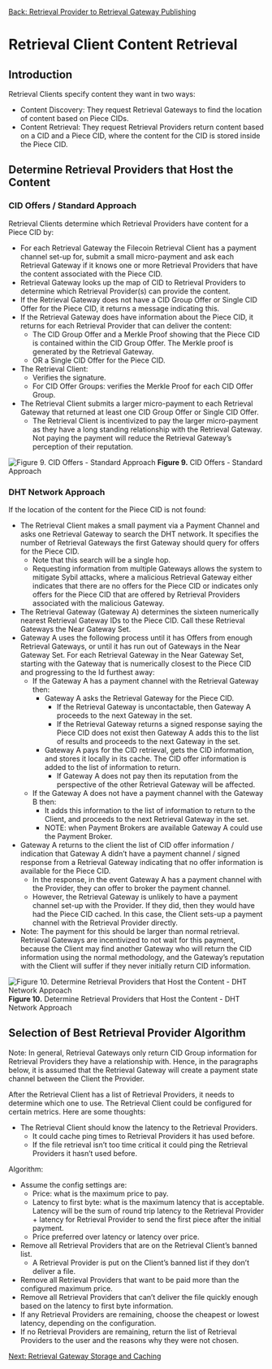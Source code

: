 [Back: Retrieval Provider to Retrieval Gateway Publishing](RP2RGpublishing.md)

# Retrieval Client Content Retrieval

## Introduction

Retrieval Clients specify content they want in two ways:

* Content Discovery: They request Retrieval Gateways to find the location of content based on Piece CIDs.
* Content Retrieval: They request Retrieval Providers return content based on a CID and a Piece CID, where the content for the CID is stored inside the Piece CID. 

## Determine Retrieval Providers that Host the Content

### CID Offers / Standard Approach

Retrieval Clients determine which Retrieval Providers have content for a Piece CID by:

* For each Retrieval Gateway the Filecoin Retrieval Client has a payment channel set-up for, submit a small micro-payment and ask each Retrieval Gateway if it knows one or more Retrieval Providers that have the content associated with the Piece CID.
* Retrieval Gateway looks up the map of CID to Retrieval Providers to determine which Retrieval Provider(s) can provide the content.
* If the Retrieval Gateway does not have a CID Group Offer or Single CID Offer for the Piece CID, it returns a message indicating this.
* If the Retrieval Gateway does have information about the Piece CID, it returns for each Retrieval Provider that can deliver the content:
  * The CID Group Offer and a Merkle Proof showing that the Piece CID is contained within the CID Group Offer. The Merkle proof is generated by the Retrieval Gateway.
  * OR a Single CID Offer for the Piece CID.
* The Retrieval Client:
  * Verifies the signature.
  * For CID Offer Groups: verifies the Merkle Proof for each CID Offer Group.
* The Retrieval Client submits a larger micro-payment to each Retrieval Gateway that returned at least one CID Group Offer or Single CID Offer.
  * The Retrieval Client is incentivized to pay the larger micro-payment as they have a long standing relationship with the Retrieval Gateway. Not paying the payment will reduce the Retrieval Gateway’s perception of their reputation.

![Figure 9. CID Offers - Standard Approach](images/cidoffersstd.png)
**Figure 9.** CID Offers - Standard Approach

### DHT Network Approach

If the location of the content for the Piece CID is not found:

* The Retrieval Client makes a small payment via a Payment Channel and asks one Retrieval Gateway to search the DHT network. It specifies the number of Retrieval Gateways the first Gateway should query for offers for the Piece CID.
  * Note that this search will be a single hop.
  * Requesting information from multiple Gateways allows the system to mitigate Sybil attacks, where a malicious Retrieval Gateway either indicates that there are no offers for the Piece CID or indicates only offers for the Piece CID that are offered by Retrieval Providers associated with the malicious Gateway.
* The Retrieval Gateway (Gateway A) determines the sixteen numerically nearest Retrieval Gateway IDs to the Piece CID. Call these Retrieval Gateways the Near Gateway Set.
* Gateway A uses the following process until it has Offers from enough Retrieval Gateways, or until it has run out of Gateways in the Near Gateway Set.
For each Retrieval Gateway in the Near Gateway Set, starting with the Gateway that is numerically closest to the Piece CID and progressing to the Id furthest away:
  * If the Gateway A has a payment channel with the Retrieval Gateway then:
    * Gateway A asks the Retrieval Gateway for the Piece CID.
      * If the Retrieval Gateway is uncontactable, then Gateway A proceeds to the next Gateway in the set.
      * If the Retrieval Gateway returns a signed response saying the Piece CID does not exist then Gateway A adds this to the list of results and proceeds to the next Gateway in the set. 
    * Gateway A pays for the CID retrieval, gets the CID information, and stores it locally in its cache. The CID offer information is added to the list of information to return.
      * If Gateway A does not pay then its reputation from the perspective of the other Retrieval Gateway will be affected.
  * If the Gateway A does not have a payment channel with the Gateway B then:
    * It adds this information to the list of information to return to the Client, and proceeds to the next Retrieval Gateway in the set.
    * NOTE: when Payment Brokers are available Gateway A could use the Payment Broker.
* Gateway A returns to the client the list of CID offer information / indication that Gateway A didn’t have a payment channel / signed response from a Retrieval Gateway indicating that no offer information is available for the Piece CID.
  * In the response, in the event Gateway A has a payment channel with the Provider, they can offer to broker the payment channel.
  * However, the Retrieval Gateway is unlikely to have a payment channel set-up with the Provider. If they did, then they would have had the Piece CID cached. In this case, the Client sets-up a payment channel with the Retrieval Provider directly.
* Note: The payment for this should be larger than normal retrieval. Retrieval Gateways are incentivized to not wait for this payment, because the Client may find another Gateway who will return the CID information using the normal methodology, and the Gateway’s reputation with the Client will suffer if they never initially return CID information.

![Figure 10. Determine Retrieval Providers that Host the Content - DHT Network Approach](images/rphostsdhtapproach.png)
**Figure 10.** Determine Retrieval Providers that Host the Content - DHT Network Approach

## Selection of Best Retrieval Provider Algorithm

Note: In general, Retrieval Gateways only return CID Group information for Retrieval Providers they have a relationship with. Hence, in the paragraphs below, it is assumed that the Retrieval Gateway will create a payment state channel between the Client the Provider.

After the Retrieval Client has a list of Retrieval Providers, it needs to determine which one to use. The Retrieval Client could be configured for certain metrics. Here are some thoughts:

* The Retrieval Client should know the latency to the Retrieval Providers. 
  * It could cache ping times to Retrieval Providers it has used before.
  * If the file retrieval isn’t too time critical it could ping the Retrieval Providers it hasn’t used before.

Algorithm:

* Assume the config settings are:
  * Price: what is the maximum price to pay.
  * Latency to first byte: what is the maximum latency that is acceptable. Latency will be the sum of round trip latency to the Retrieval Provider + latency for Retrieval Provider to send the first piece after the initial payment.
  * Price preferred over latency or latency over price.
* Remove all Retrieval Providers that are on the Retrieval Client’s banned list.
  * A Retrieval Provider is put on the Client’s banned list if they don’t deliver a file.
* Remove all Retrieval Providers that want to be paid more than the configured maximum price.
* Remove all Retrieval Providers that can’t deliver the file quickly enough based on the latency to first byte information.
* If any Retrieval Providers are remaining, choose the cheapest or lowest latency, depending on the configuration.
* If no Retrieval Providers are remaining, return the list of Retrieval Providers to the user and the reasons why they were not chosen.

[Next: Retrieval Gateway Storage and Caching](rgstorageandcaching.md)